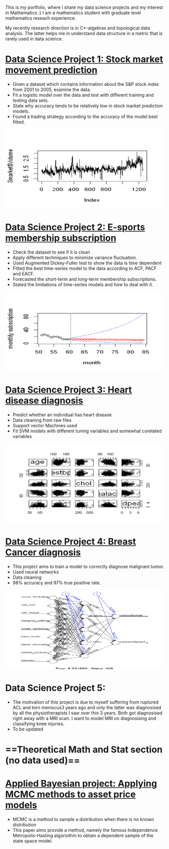 This is my portfolio, where I share my data science projects and my interest in Mathematics :) I am a mathematics student with graduate level mathematics reseach experience. 

My recently research direction is in C*-algebras and topological data analysis. The latter helps me in understand data structure in a metric that is rarely used in data science.

# [Data Science Project 1: Stock market movement prediction](https://github.com/touchmebb/Chester_Yau_Portfolio/blob/main/Logistic%20Regression%20-%20Stock%20Market%20direction%20predictions.ipynb)
* Given a dataset which contains information about the S&P stock index from 2001 to 2005, examine the data.
* Fit a logistic model over the data and test with different training and testing data sets.
* State why accuracy tends to be relatively low in stock market prediction models.
* Found a trading strategy according to the accuracy of the model best fitted.

<img src="https://raw.githubusercontent.com/touchmebb/Chester_Yau_Portfolio/main/images/project%201.png" width="500" height="250">


# [Data Science Project 2: E-sports membership subscription](https://github.com/touchmebb/Chester_Yau_Portfolio/blob/main/Time-Series%20analysis%20Project%20-%20E-sports%20membership%20subscription.ipynb)
* Check the dataset to see if it is clean
* Apply different techniques to minimize variance fluctuation.
* Used Augmented Dickey-Fuller test to show the data is time dependent 
* Fitted the best time-series model to the data according to ACF, PACF and EACF.
* Forecasted the short-term and long-term membership subscriptions.
* Stated the limitations of time-series models and how to deal with it.

<img src="https://raw.githubusercontent.com/touchmebb/Chester_Yau_Portfolio/main/images/project%202.png" width="500" height="250">

# [Data Science Project 3: Heart disease diagnosis](https://github.com/touchmebb/Chester_Yau_Portfolio/blob/main/Heart%20disease%20identifying%20peoject.ipynb)
* Predict whether an individual has heart disease
* Data cleaning from raw files
* Support vector Machines used
* Fit SVM models with different tuning variables and somewhat corelated variables

<img src="https://raw.githubusercontent.com/touchmebb/Chester_Yau_Portfolio/main/images/project%203.png" width="500" height="250">

# [Data Science Project 4: Breast Cancer diagnosis](https://github.com/touchmebb/Chester_Yau_Portfolio/blob/main/Wisconsin%20Breast%20Cancer%20Diagnostic.ipynb)
* This project aims to train a model to correctly diagnose malignant tumor.
* Used neural networks
* Data cleaning
* 98% accuracy and 97% true positive rate.

<img src="https://raw.githubusercontent.com/touchmebb/Chester_Yau_Portfolio/main/images/project%20%204.png" width="500" height="250">

# Data Science Project 5:
* The motivation of this project is due to myself suffering from ruptured ACL and torn meniscus3 years ago and only the latter was diagnosised by all the physiotherapists I saw over this 3 years. Both got diagnosised right away with a MRI scan. I want to model MRI on diagnosising and classifying knee injuries.
* To be updated

# ==Theoretical Math and Stat section (no data used)==

# [Applied Bayesian project: Applying MCMC methods to asset price models](https://github.com/touchmebb/Chester_Yau_Portfolio/blob/main/Applying%20MCMC%20to%20asset%20pricing%20models.ipynb)
* MCMC is a method to sample a distribution when there is no known distribution
* This paper aims provide a method, namely the famous Independence Metropolis-Hasting algoriothm to obtain a dependent sample of the state space model.
